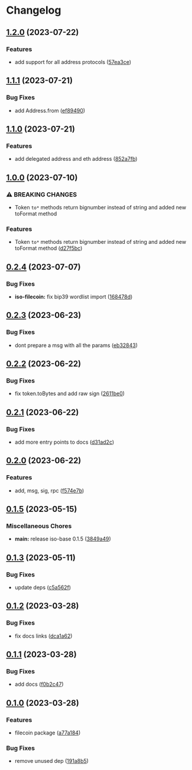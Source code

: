 # Changelog

## [1.2.0](https://github.com/hugomrdias/iso-repo/compare/iso-filecoin-v1.1.1...iso-filecoin-v1.2.0) (2023-07-22)


### Features

* add support for all address protocols ([57ea3ce](https://github.com/hugomrdias/iso-repo/commit/57ea3cefff22130d8a94633fe40e5c3441f2210e))

## [1.1.1](https://github.com/hugomrdias/iso-repo/compare/iso-filecoin-v1.1.0...iso-filecoin-v1.1.1) (2023-07-21)


### Bug Fixes

* add Address.from ([ef89490](https://github.com/hugomrdias/iso-repo/commit/ef89490efc62f82ba43908491e6de2de8c664f1f))

## [1.1.0](https://github.com/hugomrdias/iso-repo/compare/iso-filecoin-v1.0.0...iso-filecoin-v1.1.0) (2023-07-21)


### Features

* add delegated address and eth address ([852a7fb](https://github.com/hugomrdias/iso-repo/commit/852a7fb03483f2fa005107f5849e88ae13d5bef2))

## [1.0.0](https://github.com/hugomrdias/iso-repo/compare/iso-filecoin-v0.2.4...iso-filecoin-v1.0.0) (2023-07-10)


### ⚠ BREAKING CHANGES

* Token `to*` methods return bignumber instead of string and added new toFormat method

### Features

* Token `to*` methods return bignumber instead of string and added new toFormat method ([d27f5bc](https://github.com/hugomrdias/iso-repo/commit/d27f5bc8cea879c038e856342ce415fbc078ead9))

## [0.2.4](https://github.com/hugomrdias/iso-repo/compare/iso-filecoin-v0.2.3...iso-filecoin-v0.2.4) (2023-07-07)


### Bug Fixes

* **iso-filecoin:** fix bip39 wordlist import ([168478d](https://github.com/hugomrdias/iso-repo/commit/168478d2de7280bc4847d5d59b257e078d03aacb))

## [0.2.3](https://github.com/hugomrdias/iso-repo/compare/iso-filecoin-v0.2.2...iso-filecoin-v0.2.3) (2023-06-23)


### Bug Fixes

* dont prepare a msg with all the params ([eb32843](https://github.com/hugomrdias/iso-repo/commit/eb32843a8d98a64300a03aa79dffa1c598fe18d6))

## [0.2.2](https://github.com/hugomrdias/iso-repo/compare/iso-filecoin-v0.2.1...iso-filecoin-v0.2.2) (2023-06-22)


### Bug Fixes

* fix token.toBytes and add raw sign ([2611be0](https://github.com/hugomrdias/iso-repo/commit/2611be03a9b92c6f3ad14f98e3b96f0c288d99dc))

## [0.2.1](https://github.com/hugomrdias/iso-repo/compare/iso-filecoin-v0.2.0...iso-filecoin-v0.2.1) (2023-06-22)


### Bug Fixes

* add more entry points to docs ([d31ad2c](https://github.com/hugomrdias/iso-repo/commit/d31ad2c6390daf330052506c81d81c0fd1de0a95))

## [0.2.0](https://github.com/hugomrdias/iso-repo/compare/iso-filecoin-v0.1.5...iso-filecoin-v0.2.0) (2023-06-22)


### Features

* add, msg, sig, rpc ([f574e7b](https://github.com/hugomrdias/iso-repo/commit/f574e7bbba8fcc783f534a669ef156071afc804f))

## [0.1.5](https://github.com/hugomrdias/iso-repo/compare/iso-filecoin-v0.1.3...iso-filecoin-v0.1.5) (2023-05-15)


### Miscellaneous Chores

* **main:** release iso-base 0.1.5 ([3849a49](https://github.com/hugomrdias/iso-repo/commit/3849a49eb867fbdaf3ed95173144b448d4a42f4c))

## [0.1.3](https://github.com/hugomrdias/iso-repo/compare/iso-filecoin-v0.1.2...iso-filecoin-v0.1.3) (2023-05-11)


### Bug Fixes

* update deps ([c5a562f](https://github.com/hugomrdias/iso-repo/commit/c5a562fd8219e99f602e5ac2400bdc0f0dd14336))

## [0.1.2](https://github.com/hugomrdias/iso-repo/compare/iso-filecoin-v0.1.1...iso-filecoin-v0.1.2) (2023-03-28)


### Bug Fixes

* fix docs links ([dca1a62](https://github.com/hugomrdias/iso-repo/commit/dca1a6295155639bb8228cd936837cc86d404345))

## [0.1.1](https://github.com/hugomrdias/iso-repo/compare/iso-filecoin-v0.1.0...iso-filecoin-v0.1.1) (2023-03-28)


### Bug Fixes

* add docs ([f0b2c47](https://github.com/hugomrdias/iso-repo/commit/f0b2c471ea766bb7206fb8add46de76b732ddf1c))

## [0.1.0](https://github.com/hugomrdias/iso-repo/compare/iso-filecoin-v0.0.1...iso-filecoin-v0.1.0) (2023-03-28)


### Features

* filecoin package ([a77a184](https://github.com/hugomrdias/iso-repo/commit/a77a1842c01f5e4fa171936b89669c6f10de1cdf))


### Bug Fixes

* remove unused dep ([191a8b5](https://github.com/hugomrdias/iso-repo/commit/191a8b57d5a246b5053a8b541395bce0e603fa42))
